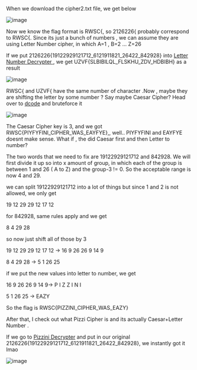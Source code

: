 When we download the cipher2.txt file, we get below

![image](https://github.com/nenowoDev/rentas2024/assets/38612806/2b4552a9-251b-46aa-a3aa-156bdd052a66)

Now we know the flag format is RWSC{, so 2126226{ probably correspond to RWSC{.
Since its just a bunch of numbers , we can assume they are using Letter Number cipher, in which A=1 , B=2 ... Z=26

If we put 2126226{19122929121712_6121911821_26422_842928} into [Letter Number Decrypter ](https://rumkin.com/tools/cipher/letter-numbers/), we get UZVF{SLBIBILQL_FLSKHU_ZDV_HDBIBH} as a result

![image](https://github.com/nenowoDev/rentas2024/assets/38612806/72b7d7e5-1ea4-44e5-ad13-18633cfded49)

RWSC{ and  UZVF{  have the same number of character .Now , maybe they are shifting the letter by some number ? Say maybe Caesar Cipher? Head over to [dcode](https://www.dcode.fr/caesar-cipher) and bruteforce it

![image](https://github.com/nenowoDev/rentas2024/assets/38612806/8d3dbfaf-040a-428f-95ed-4360bbb54c8f)

The Caesar Cipher key is 3, and we got RWSC{PIYFYFINI_CIPHER_WAS_EAYFYE},, well.. PIYFYFINI and EAYFYE doesnt make sense. What if , the did Caesar first and then Letter to number?
 
The two words that we need to fix are 19122929121712 and 842928. We will first divide it up so into x amount of group, in which each of the group is between 1 and 26 ( A to Z) and the group-3 != 0.
So the acceptable range is now 4 and 29.

we can split 19122929121712 into a lot of things but since 1 and 2 is not allowed, we only get

19 12 29 29 12 17 12

for 842928, same rules apply and we get

8 4 29 28

so now just shift all of those by 3

19 12 29 29 12 17 12  ->  16 9 26 26 9 14 9

8 4 29 28  -> 5 1 26 25

if we put the new values into letter to number, we get 

16 9 26 26 9 14 9-> P I Z Z I N I

5 1 26 25 -> EAZY

So the flag is RWSC{PIZZINI_CIPHER_WAS_EAZY}

After that, I check out what Pizzi Cipher is and its actually Caesar+Letter Number .

If we go to [Pizzini Decrypter](https://www.cachesleuth.com/pizzini.html) and put in our original 2126226{19122929121712_6121911821_26422_842928}, we instantly got it lmao

![image](https://github.com/nenowoDev/rentas2024/assets/38612806/d762e696-1b60-4b16-81be-54334700685b)




